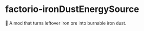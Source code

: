 # factorio-ironDustEnergySource
:rocket: A mod that turns leftover iron ore into burnable iron dust.
